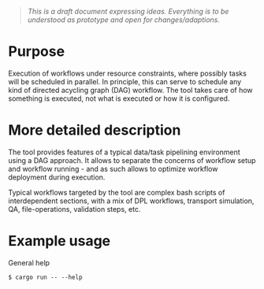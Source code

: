 > _This is a draft document expressing ideas. Everything is to be understood as prototype and open for changes/adaptions._

# Purpose

Execution of workflows under resource constraints, where possibly tasks will be scheduled in parallel. In principle, this can serve to schedule any kind of directed acycling graph (DAG) workflow. The tool takes care of how something is executed, not what is executed or how it is configured.

# More detailed description

The tool provides features of a typical data/task pipelining environment using a DAG approach. It allows to separate the concerns of workflow setup and workflow running - and as such allows to optimize workflow deployment during execution.

Typical workflows targeted by the tool are complex bash scripts of interdependent sections, with a mix of DPL workflows, transport simulation, QA, file-operations, validation steps, etc.

# Example usage

General help

```
$ cargo run -- --help
```
